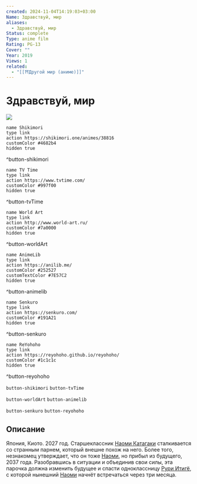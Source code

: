 ```yaml
---
created: 2024-11-04T14:19:03+03:00
Name: Здравствуй, мир
aliases:
  - Здравствуй, мир
Status: complete
Type: anime film
Rating: PG-13
Cover: ""
Year: 2019
Views: 1
related:
  - "[[⛩️Другой мир (аниме)]]"
---
```


# Здравствуй, мир

![](https://nyaa.shikimori.one/uploads/poster/animes/38816/034a0097896fa4989121177868f7a71e.jpeg)

```button
name Shikimori
type link
action https://shikimori.one/animes/38816
customColor #4682b4
hidden true
```
^button-shikimori

```button
name TV Time
type link
action https://www.tvtime.com/
customColor #997f00
hidden true
```
^button-tvTime

```button
name World Art
type link
action http://www.world-art.ru/
customColor #7a0000
hidden true
```
^button-worldArt

```button
name AnimeLib
type link
action https://anilib.me/
customColor #252527
customTextColor #7E57C2
hidden true
```
^button-animelib

```button
name Senkuro
type link
action https://senkuro.com/
customColor #191A21
hidden true
```
^button-senkuro

```button
name ReYohoho
type link
action https://reyohoho.github.io/reyohoho/
customColor #1c1c1c
hidden true
```
^button-reyohoho

`button-shikimori` `button-tvTime`

`button-worldArt` `button-animelib`

`button-senkuro` `button-reyohoho`

## Описание

Япония, Киото. 2027 год. Старшеклассник [Наоми Катагаки](https://shikimori.one/characters/176801-naomi-katagaki) сталкивается со странным парнем, который внешне похож на него. Более того, незнакомец утверждает, что он тоже [Наоми](https://shikimori.one/characters/176801-naomi-katagaki), но прибыл из будущего, 2037 года. Разобравшись в ситуации и объединив свои силы, эта парочка должна изменить будущее и спасти одноклассницу [Рури Итигё](https://shikimori.one/characters/176800-ruri-ichigyou), с которой нынешний [Наоми](https://shikimori.one/characters/176801-naomi-katagaki) начнёт встречаться через три месяца.
